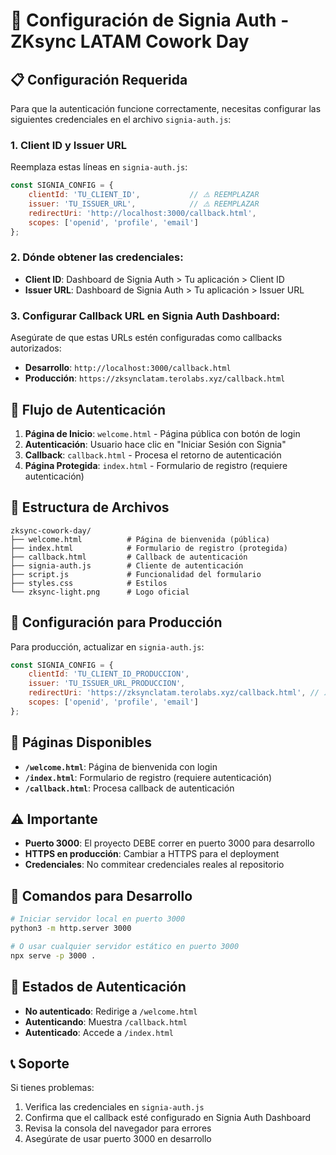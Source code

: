 # 🔐 Configuración de Signia Auth - ZKsync LATAM Cowork Day

## 📋 Configuración Requerida

Para que la autenticación funcione correctamente, necesitas configurar las siguientes credenciales en el archivo `signia-auth.js`:

### 1. Client ID y Issuer URL

Reemplaza estas líneas en `signia-auth.js`:

```javascript
const SIGNIA_CONFIG = {
    clientId: 'TU_CLIENT_ID',           // ⚠️ REEMPLAZAR
    issuer: 'TU_ISSUER_URL',            // ⚠️ REEMPLAZAR
    redirectUri: 'http://localhost:3000/callback.html',
    scopes: ['openid', 'profile', 'email']
};
```

### 2. Dónde obtener las credenciales:

- **Client ID**: Dashboard de Signia Auth > Tu aplicación > Client ID
- **Issuer URL**: Dashboard de Signia Auth > Tu aplicación > Issuer URL

### 3. Configurar Callback URL en Signia Auth Dashboard:

Asegúrate de que estas URLs estén configuradas como callbacks autorizados:

- **Desarrollo**: `http://localhost:3000/callback.html`
- **Producción**: `https://zksynclatam.terolabs.xyz/callback.html`

## 🚀 Flujo de Autenticación

1. **Página de Inicio**: `welcome.html` - Página pública con botón de login
2. **Autenticación**: Usuario hace clic en "Iniciar Sesión con Signia"
3. **Callback**: `callback.html` - Procesa el retorno de autenticación
4. **Página Protegida**: `index.html` - Formulario de registro (requiere autenticación)

## 📁 Estructura de Archivos

```
zksync-cowork-day/
├── welcome.html          # Página de bienvenida (pública)
├── index.html            # Formulario de registro (protegida)
├── callback.html         # Callback de autenticación
├── signia-auth.js        # Cliente de autenticación
├── script.js             # Funcionalidad del formulario
├── styles.css            # Estilos
└── zksync-light.png      # Logo oficial
```

## 🔧 Configuración para Producción

Para producción, actualizar en `signia-auth.js`:

```javascript
const SIGNIA_CONFIG = {
    clientId: 'TU_CLIENT_ID_PRODUCCION',
    issuer: 'TU_ISSUER_URL_PRODUCCION',
    redirectUri: 'https://zksynclatam.terolabs.xyz/callback.html', // ⚠️ HTTPS
    scopes: ['openid', 'profile', 'email']
};
```

## 🎯 Páginas Disponibles

- **`/welcome.html`**: Página de bienvenida con login
- **`/index.html`**: Formulario de registro (requiere autenticación)
- **`/callback.html`**: Procesa callback de autenticación

## ⚠️ Importante

- **Puerto 3000**: El proyecto DEBE correr en puerto 3000 para desarrollo
- **HTTPS en producción**: Cambiar a HTTPS para el deployment
- **Credenciales**: No commitear credenciales reales al repositorio

## 🚀 Comandos para Desarrollo

```bash
# Iniciar servidor local en puerto 3000
python3 -m http.server 3000

# O usar cualquier servidor estático en puerto 3000
npx serve -p 3000 .
```

## 🔐 Estados de Autenticación

- **No autenticado**: Redirige a `/welcome.html`
- **Autenticando**: Muestra `/callback.html`
- **Autenticado**: Accede a `/index.html`

## 📞 Soporte

Si tienes problemas:

1. Verifica las credenciales en `signia-auth.js`
2. Confirma que el callback esté configurado en Signia Auth Dashboard
3. Revisa la consola del navegador para errores
4. Asegúrate de usar puerto 3000 en desarrollo 